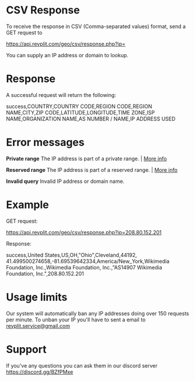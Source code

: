 # CSV Response

To receive the response in CSV (Comma-separated values) format, send a GET request to

https://api.revplit.com/geo/csv/response.php?ip=
 
You can supply an IP address or domain to lookup.

# Response

A successful request will return the following:

success,COUNTRY,COUNTRY CODE,REGION CODE,REGION NAME,CITY,ZIP CODE,LATITUDE,LONGITUDE,TIME ZONE,ISP NAME,ORGANIZATION NAME,AS NUMBER / NAME,IP ADDRESS USED

# Error messages

<b>Private range</b>	The IP address is part of a private range. | <a href="https://en.wikipedia.org/wiki/Private_network#Private_use_of_other_reserved_addresses">More info</a>

<b>Reserved range</b>	The IP address is part of a reserved range. | <a href="https://en.wikipedia.org/wiki/Private_network#Private_use_of_other_reserved_addresses">More info</a>

<b>Invalid query</b>	Invalid IP address or domain name.

# Example

GET request:

https://api.revplit.com/geo/csv/response.php?ip=208.80.152.201

Response:

success,United States,US,OH,"Ohio",Cleveland,44192, 41.499500274658,-81.69539642334,America/New_York,Wikimedia Foundation, Inc.,Wikimedia Foundation, Inc.,"AS14907 Wikimedia Foundation, Inc.",208.80.152.201

# Usage limits

Our system will automatically ban any IP addresses doing over 150 requests per minute. To unban your IP you'll have to sent a email to revplit.service@gmail.com

# Support

If you've any questions you can ask them in our discord server https://discord.gg/BZfPMxe
